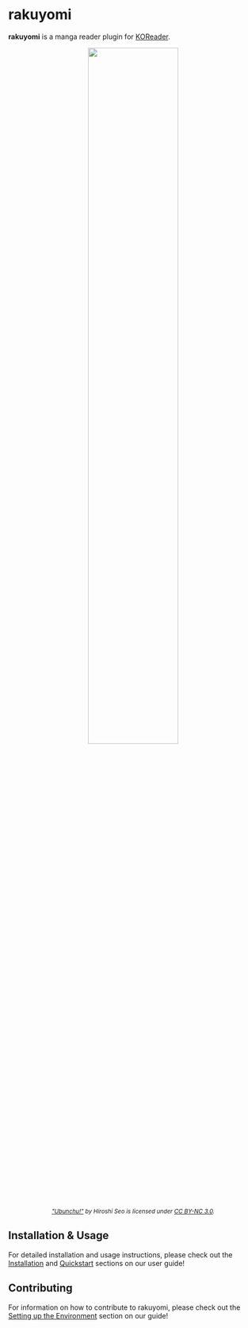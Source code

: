 # rakuyomi

**rakuyomi** is a manga reader plugin for [KOReader](https://github.com/koreader/koreader).

<p align="center">
    <img src="docs/src/images/demo.gif" width="60%" />
    <br/>
    <em><small><a href="https://seotch.wordpress.com/ubunchu/">"Ubunchu!"</a> by Hiroshi Seo is licensed under <a href="https://creativecommons.org/licenses/by-nc/3.0/">CC BY-NC 3.0</a>.</small></em>
</p>

## Installation & Usage

For detailed installation and usage instructions, please check out the [Installation](https://hanatsumi.github.io/rakuyomi/user-guide/installation/) and [Quickstart](https://hanatsumi.github.io/rakuyomi/user-guide/quickstart) sections on our user guide!

## Contributing

For information on how to contribute to rakuyomi, please check out the [Setting up the Environment](https://hanatsumi.github.io/rakuyomi/contributing/setting-up-the-environment.html) section on our guide!
